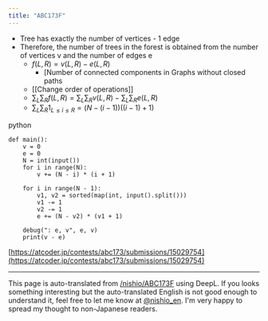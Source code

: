 ```yaml
---
title: "ABC173F"
---
```


- Tree has exactly the number of vertices - 1 edge
- Therefore, the number of trees in the forest is obtained from the number of vertices v and the number of edges e
    - $f(L,R) = v(L,R) - e(L,R)$
        - [Number of connected components in Graphs without closed paths
    - [[Change order of operations]]
    - $\sum_L \sum_R f(L,R) = \sum_L \sum_R v(L,R) - \sum_L \sum_R e(L,R)$
    - $\sum_L \sum_R 1_{L \le i \le R}  = (N - (i-1)) ((i-1) + 1)$

python

```
def main():
    v = 0
    e = 0
    N = int(input())
    for i in range(N):
        v += (N - i) * (i + 1)

    for i in range(N - 1):
        v1, v2 = sorted(map(int, input().split()))
        v1 -= 1
        v2 -= 1
        e += (N - v2) * (v1 + 1)

    debug(": e, v", e, v)
    print(v - e)
```


[https://atcoder.jp/contests/abc173/submissions/15029754](https://atcoder.jp/contests/abc173/submissions/15029754)

---
This page is auto-translated from [/nishio/ABC173F](https://scrapbox.io/nishio/ABC173F) using DeepL. If you looks something interesting but the auto-translated English is not good enough to understand it, feel free to let me know at [@nishio_en](https://twitter.com/nishio_en). I'm very happy to spread my thought to non-Japanese readers.